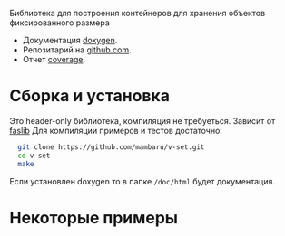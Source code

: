 Библиотека для построения контейнеров для хранения объектов фиксированного размера
* Документация [doxygen](https://mambaru.github.io/v-set/index.html).
* Репозитарий на [github.com](https://github.com/mambaru/v-set).
* Отчет [coverage](https://mambaru.github.io/v-set/cov-report/index.html).
 
# Сборка и установка

Это header-only библиотека, компиляция не требуеться. Зависит от [faslib](https://github.com/migashko/faslib.git)
Для компиляции примеров и тестов достаточно:

```bash
  git clone https://github.com/mambaru/v-set.git
  cd v-set
  make
```
Если установлен doxygen то в папке `/doc/html` будет документация.

# Некоторые примеры

